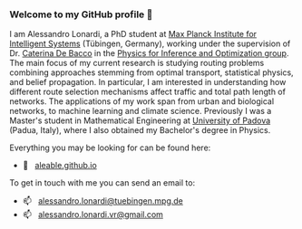 ### Welcome to my GitHub profile 🎉

I am Alessandro Lonardi, a PhD student at <a href="https://www.is.mpg.de/">Max Planck Institute for Intelligent Systems</a> (Tübingen, Germany), working under the supervision of Dr. <a href="https://cdebacco.com/">Caterina De Bacco</a> in the <a href="https://www.is.mpg.de/employees?_=1598796063852&action=index&controller=employees&departments=pio&query=&utf8=\%E2\%9C\%93">Physics for Inference and Optimization group</a>. The main focus of my current research is studying routing problems combining approaches stemming from optimal transport, statistical physics, and belief propagation. In particular, I am interested in understanding how different route selection mechanisms affect traffic and total path length of networks. The applications of my work span from urban and biological networks, to machine learning and climate science. Previously I was a Master's student in Mathematical Engineering at <a href="https://www.unipd.it/en/">University of Padova</a> (Padua, Italy), where I also obtained my Bachelor's degree in Physics.

Everything you may be looking for can be found here:
- 🔗  &nbsp; <a href="https://aleable.github.io/">aleable.github.io</a>

To get in touch with me you can send an email to:
- 📫  &nbsp; <a href="alessandro.lonardi@tuebingen.mpg.de">alessandro.lonardi@tuebingen.mpg.de</a>
- 📫  &nbsp; <a href="alessandro.lonardi.vr@gmail.com">alessandro.lonardi.vr@gmail.com</a>
